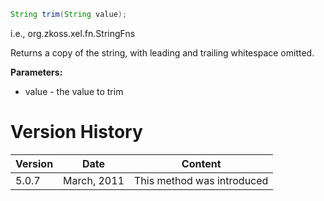 ``` java
String trim(String value);
```

  
i.e.,
<javadoc method="trim(java.lang.String)">org.zkoss.xel.fn.StringFns</javadoc>

Returns a copy of the string, with leading and trailing whitespace
omitted.

**Parameters:**

- value - the value to trim

# Version History

| Version | Date        | Content                    |
|---------|-------------|----------------------------|
| 5.0.7   | March, 2011 | This method was introduced |
